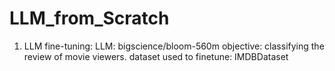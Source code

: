 # LLM_from_Scratch

1. LLM fine-tuning:
   LLM: bigscience/bloom-560m
   objective: classifying the review of movie viewers.
   dataset used to finetune: IMDBDataset
